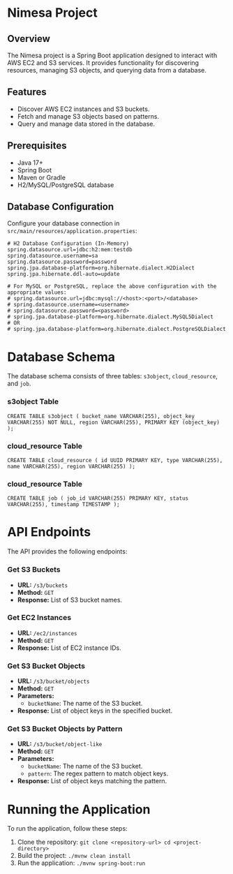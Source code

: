 # Nimesa Project

## Overview

The Nimesa project is a Spring Boot application designed to interact with AWS EC2 and S3 services. It provides functionality for discovering resources, managing S3 objects, and querying data from a database.

## Features

- Discover AWS EC2 instances and S3 buckets.
- Fetch and manage S3 objects based on patterns.
- Query and manage data stored in the database.

## Prerequisites

- Java 17+
- Spring Boot
- Maven or Gradle
- H2/MySQL/PostgreSQL database

## Database Configuration

Configure your database connection in `src/main/resources/application.properties`:

```properties
# H2 Database Configuration (In-Memory)
spring.datasource.url=jdbc:h2:mem:testdb
spring.datasource.username=sa
spring.datasource.password=password
spring.jpa.database-platform=org.hibernate.dialect.H2Dialect
spring.jpa.hibernate.ddl-auto=update

# For MySQL or PostgreSQL, replace the above configuration with the appropriate values:
# spring.datasource.url=jdbc:mysql://<host>:<port>/<database>
# spring.datasource.username=<username>
# spring.datasource.password=<password>
# spring.jpa.database-platform=org.hibernate.dialect.MySQL5Dialect
# OR
# spring.jpa.database-platform=org.hibernate.dialect.PostgreSQLDialect
```

Database Schema
=====================

The database schema consists of three tables: `s3object`, `cloud_resource`, and `job`.

### s3object Table
```
CREATE TABLE s3object ( bucket_name VARCHAR(255), object_key VARCHAR(255) NOT NULL, region VARCHAR(255), PRIMARY KEY (object_key) );
```

### cloud_resource Table
```
CREATE TABLE cloud_resource ( id UUID PRIMARY KEY, type VARCHAR(255), name VARCHAR(255), region VARCHAR(255) );
```
### cloud_resource Table

```
CREATE TABLE job ( job_id VARCHAR(255) PRIMARY KEY, status VARCHAR(255), timestamp TIMESTAMP );
```


**API Endpoints**
===============

The API provides the following endpoints:

### Get S3 Buckets

* **URL:** `/s3/buckets`
* **Method:** `GET`
* **Response:** List of S3 bucket names.

### Get EC2 Instances

* **URL:** `/ec2/instances`
* **Method:** `GET`
* **Response:** List of EC2 instance IDs.

### Get S3 Bucket Objects

* **URL:** `/s3/bucket/objects`
* **Method:** `GET`
* **Parameters:**
   + `bucketName`: The name of the S3 bucket.
* **Response:** List of object keys in the specified bucket.

### Get S3 Bucket Objects by Pattern

* **URL:** `/s3/bucket/object-like`
* **Method:** `GET`
* **Parameters:**
   + `bucketName`: The name of the S3 bucket.
   + `pattern`: The regex pattern to match object keys.
* **Response:** List of object keys matching the pattern.

**Running the Application**
==========================

To run the application, follow these steps:

1. Clone the repository: ```git clone <repository-url> cd <project-directory>```
2. Build the project: ```./mvnw clean install```
3. Run the application: ```./mvnw spring-boot:run```

